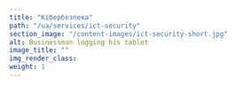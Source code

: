 ```yaml
---
title: "Кібербезпека"
path: "/ua/services/ict-security"
section_image: "/content-images/ict-security-short.jpg"
alt: Businessman logging his tablet
image_title: ""
img_render_class: 
weight: 1
---
```

